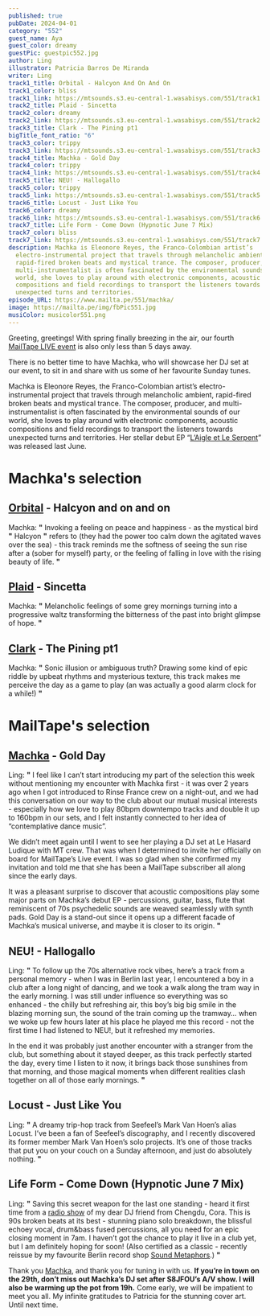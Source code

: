 ```yaml
---
published: true
pubDate: 2024-04-01
category: "552"
guest_name: Aya
guest_color: dreamy
guestPic: guestpic552.jpg
author: Ling
illustrator: Patricia Barros De Miranda
writer: Ling
track1_title: Orbital - Halcyon And On And On
track1_color: bliss
track1_link: https://mtsounds.s3.eu-central-1.wasabisys.com/551/track1.mp3
track2_title: Plaid - Sincetta
track2_color: dreamy
track2_link: https://mtsounds.s3.eu-central-1.wasabisys.com/551/track2.mp3
track3_title: Clark - The Pining pt1
bigTitle_font_ratio: "6"
track3_color: trippy
track3_link: https://mtsounds.s3.eu-central-1.wasabisys.com/551/track3.mp3
track4_title: Machka - Gold Day
track4_color: trippy
track4_link: https://mtsounds.s3.eu-central-1.wasabisys.com/551/track4.mp3
track5_title: NEU! - Hallogallo
track5_color: trippy
track5_link: https://mtsounds.s3.eu-central-1.wasabisys.com/551/track5.mp3
track6_title: Locust - Just Like You
track6_color: dreamy
track6_link: https://mtsounds.s3.eu-central-1.wasabisys.com/551/track6.mp3
track7_title: Life Form - Come Down (Hypnotic June 7 Mix)
track7_color: bliss
track7_link: https://mtsounds.s3.eu-central-1.wasabisys.com/551/track7.mp3
description: Machka is Eleonore Reyes, the Franco-Colombian artist’s
  electro-instrumental project that travels through melancholic ambient,
  rapid-fired broken beats and mystical trance. The composer, producer, and
  multi-instrumentalist is often fascinated by the environmental sounds of our
  world, she loves to play around with electronic components, acoustic
  compositions and field recordings to transport the listeners towards
  unexpected turns and territories.
episode_URL: https://www.mailta.pe/551/machka/
image: https://mailta.pe/img/fbPic551.jpg
musiColor: musicolor551.png
---
```

Greeting, greetings! With spring finally breezing in the air, our fourth [MailTape LIVE event](https://live.mailta.pe) is also only less than 5 days away.

There is no better time to have Machka, who will showcase her DJ set at our event, to sit in and share with us some of her favourite Sunday tunes.

Machka is Eleonore Reyes, the Franco-Colombian artist’s electro-instrumental project that travels through melancholic ambient, rapid-fired broken beats and mystical trance. The composer, producer, and multi-instrumentalist is often fascinated by the environmental sounds of our world, she loves to play around with electronic components, acoustic compositions and field recordings to transport the listeners towards unexpected turns and territories. Her stellar debut EP “[L’Aigle et Le Serpent](https://machka.bandcamp.com/album/laigle-et-le-serpent)” was released last June.

# Machka's selection

## [Orbital](https://www.orbitalofficial.com/) - Halcyon and on and on

Machka: **"** Invoking a feeling on peace and happiness - as the mystical bird **"** Halcyon **"** refers to (they had the power too calm down the agitated waves over the sea) - this track reminds me the softness of seeing the sun rise after a (sober for myself) party, or the feeling of falling in love with the rising beauty of life. **"**


## [Plaid](https://plaid.warp.net/) - Sincetta

Machka: **"** Melancholic feelings of some grey mornings turning into a progressive waltz transforming the bitterness of the past into bright glimpse of hope. **"**

## [Clark](https://throttleclark.com/) - The Pining pt1

Machka: **"** Sonic illusion or ambiguous truth? Drawing some kind of epic riddle by upbeat rhythms and mysterious texture, this track makes me perceive the day as a game to play (an was actually a good alarm clock for a while!) **"**

# MailTape's selection

## [Machka](https://machka.bandcamp.com/album/laigle-et-le-serpent) - Gold Day

Ling: **"** I feel like I can’t start introducing my part of the selection this week without mentioning my encounter with Machka first - it was over 2 years ago when I got introduced to Rinse France crew on a night-out, and we had this conversation on our way to the club about our mutual musical interests - especially how we love to play 80bpm downtempo tracks and double it up to 160bpm in our sets, and I felt instantly connected to her idea of “contemplative dance music”.

We didn’t meet again until I went to see her playing a DJ set at Le Hasard Ludique with MT crew. That was when I determined to invite her officially on board for MailTape’s Live event. I was so glad when she confirmed my invitation and told me that she has been a MailTape subscriber all along since the early days.

It was a pleasant surprise to discover that acoustic compositions play some major parts on Machka’s debut EP - percussions, guitar, bass, flute that reminiscent of 70s psychedelic sounds are weaved seamlessly with synth pads. Gold Day is a stand-out since it opens up a different facade of Machka’s musical universe, and maybe it is closer to its origin. **"**


## NEU! - Hallogallo

Ling: **"** To follow up the 70s alternative rock vibes, here’s a track from a personal memory - when I was in Berlin last year, I encountered a boy in a club after a long night of dancing, and we took a walk along the tram way in the early morning. I was still under influence so everything was so enhanced - the chilly but refreshing air, this boy’s big big smile in the blazing morning sun, the sound of the train coming up the tramway… when we woke up few hours later at his place he played me this record - not the first time I had listened to NEU!, but it refreshed my memories.

In the end it was probably just another encounter with a stranger from the club, but something about it stayed deeper, as this track perfectly started the day, every time I listen to it now, it brings back those sunshines from that morning, and those magical moments when different realities clash together on all of those early mornings. **"**

## Locust - Just Like You

Ling: **"** A dreamy trip-hop track from Seefeel’s Mark Van Hoen’s alias Locust. I’ve been a fan of Seefeel’s discography, and I recently discovered its former member Mark Van Hoen’s solo projects. It’s one of those tracks that put you on your couch on a Sunday afternoon, and just do absolutely nothing. **"**

## Life Form - Come Down (Hypnotic June 7 Mix)

Ling: **"** Saving this secret weapon for the last one standing - heard it first time from a [radio show](https://baihui.live/shows/6g+-w-cora-22-02-24/en/) of my dear DJ friend from Chengdu, Cora. This is 90s broken beats at its best - stunning piano solo breakdown, the blissful echoey vocal, drum&bass fused percussions, all you need for an epic closing moment in 7am. I haven’t got the chance to play it live in a club yet, but I am definitely hoping for soon! (Also certified as a classic - recently reissue by my favourite Berlin record shop [Sound Metaphors](https://www.soundmetaphors.com/release/28930603/Life-Form-Come-Down-Summer's-Child).) **"**

Thank you [Machka](https://machka.bandcamp.com/album/laigle-et-le-serpent), and thank you for tuning in with us. **If you’re in town on the 29th, don’t miss out Machka’s DJ set after S8JFOU’s A/V show. I will also be warming up the pot from 19h.** Come early, we will be impatient to meet you all.
My infinite gratitudes to Patricia for the stunning cover art. Until next time.
